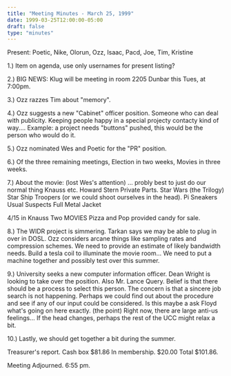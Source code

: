 ```yaml
---
title: "Meeting Minutes - March 25, 1999"
date: 1999-03-25T12:00:00-05:00
draft: false
type: "minutes"
---
```


Present: Poetic, Nike, Olorun, Ozz, Isaac, Pacd, Joe, Tim, Kristine </p><p>
</p><p>
</p><p>
</p><p>
</p><p>
1.) Item on agenda, use only usernames for present listing?   </p><p>
2.) BIG NEWS: Klug will be meeting in room 2205 Dunbar this Tues, at 7:00pm. </p><p>
3.) Ozz razzes Tim about "memory". </p><p>
4.) Ozz suggests a new "Cabinet" officer position.  Someone who can deal with publicity.  Keeping people happy in a special projecty contacty kind of way.... Example: a project needs "buttons" pushed, this would be the person who would do it. </p><p>
5.) Ozz nominated Wes and Poetic for the "PR" position.   </p><p>
6.) Of the three remaining meetings, Election in two weeks, Movies in three weeks. </p><p>
7.) About the movie: (lost Wes's attention) ... probly best to just do our normal thing Knauss etc.   Howard Stern Private Parts. Star Wars (the Trilogy) Star Ship Troopers (or we could shoot ourselves in the head). Pi Sneakers Usual Suspects Full Metal Jacket </p><p>
4/15 in Knauss Two MOVIES Pizza and Pop provided candy for sale. </p><p>
8.) The WIDR project is simmering.  Tarkan says we may be able to plug in over in DOSL.  Ozz considers arcane things like sampling rates and compression schemes.  We need to provide an estimate of likely bandwidth needs.  Build a tesla coil to illuminate the movie room...  We need to put a machine together and possibly test over this summer. </p><p>
9.)  University seeks a new  computer information officer.  Dean Wright is looking to take over the position.  Also Mr. Lance Query.  Belief is that there should be a process to select this person.  The concern is that a sincere job search is not happening.  Perhaps we could find out about the procedure and see if any of our input could be considered.  Is this maybe a ask Floyd what's going on here exactly. (the point) Right now, there are large anti-us feelings...  If the head changes, perhaps the rest of the UCC might relax a bit. </p><p>
</p><p>
10.) Lastly, we should get together a bit during the summer. </p><p>
</p><p>
Treasurer's report. Cash box 	$81.86 In membership.	$20.00 Total 		$101.86. </p><p>
Meeting Adjourned. 6:55 pm. </p><p>
</p><p>
</p><p>
     </p><p>
</p>
